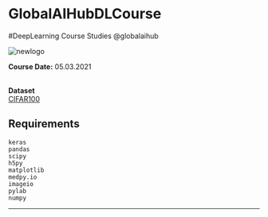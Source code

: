 # GlobalAIHubDLCourse
#DeepLearning Course Studies @globalaihub

![newlogo](https://user-images.githubusercontent.com/50207648/110254330-cc5b5f80-7f9f-11eb-9e12-5994e9197629.png)

**Course Date:** 05.03.2021</br></br>

**Dataset** </br>
[CIFAR100](https://www.cs.toronto.edu/~kriz/cifar.html) </br>

## Requirements
```
keras
pandas
scipy
h5py
matplotlib
medpy.io
imageio
pylab
numpy
```
---

